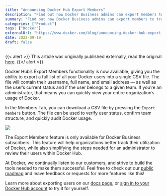 ```yaml
---
title: "Announcing Docker Hub Export Members"
description: "Find out how Docker Business admins can export members to track their utilization of Docker and audit Docker usage."
summary: "Find out how Docker Business admins can export members to track their utilization of Docker and audit Docker usage."
categories: ["Product"]
tags: ["Docker"]
externalUrl: "https://www.docker.com/blog/announcing-docker-hub-export-members/"
date: 2022-09-19
draft: false
---
```


{{< alert >}}
This article was originally published externally, read the original <a target="_blank" href="https://www.docker.com/blog/announcing-docker-hub-export-members/">here</a>.
{{</ alert >}}

Docker Hub’s Export Members functionality is now available, giving you the ability to export a full list of all your Docker users into a single CSV file. The file will contain their username, full name, and email address — as well as the user’s current status and if the user belongs to a given team. If you’re an administrator, that means you can quickly view your entire organization’s usage of Docker.

In the Members Tab, you can download a CSV file by pressing the `Export members` button. The file can be used to verify user status, confirm team structure, and quickly audit Docker usage.

<img src="image.webp"/>

The Export Members feature is only available for Docker Business subscribers. This feature will help organizations better track their utilization of Docker, while also simplifying the steps needed for an administrator to review their users within Docker Hub. 

At Docker, we continually listen to our customers, and strive to build the tools needed to make them successful. Feel free to check out our <a target="_blank" href="https://github.com/docker/roadmap">public roadmap</a> and leave feedback or requests for more features like this!

Learn more about exporting users on our <a target="_blank" href="https://docs.docker.com/docker-hub/members/#invite-members">docs page</a>, or <a target="_blank" href="http://hub.docker.com/login">sign in to your Docker Hub account</a> to try it for yourself.
